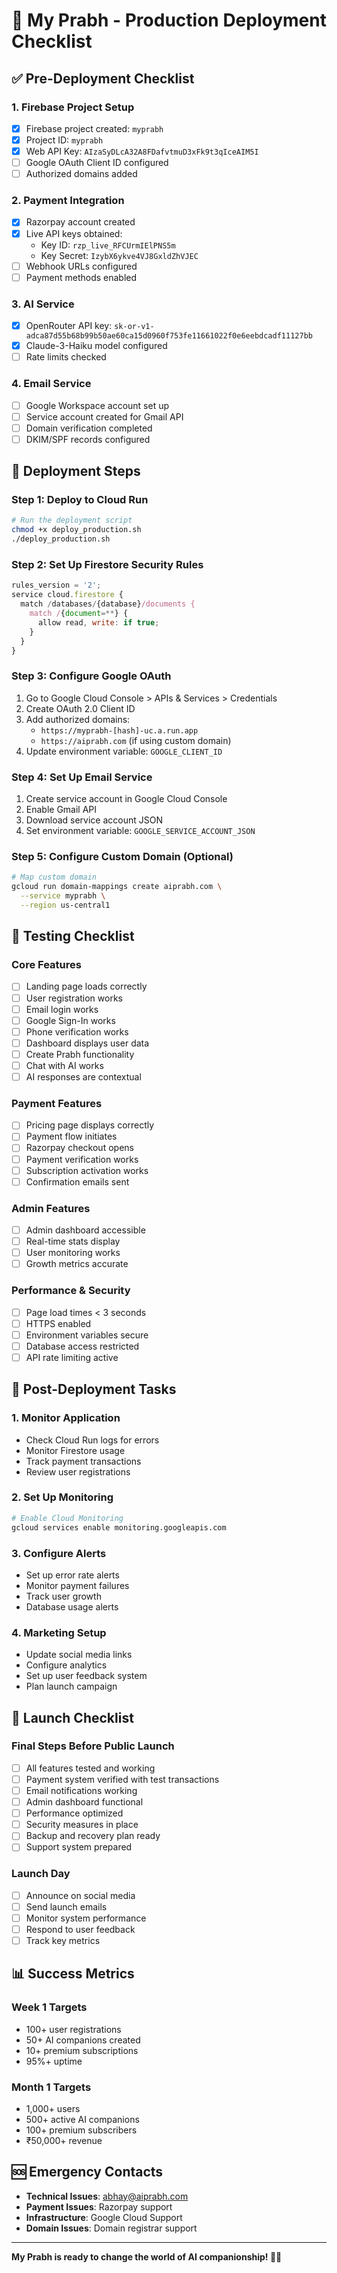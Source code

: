 # 🚀 My Prabh - Production Deployment Checklist

## ✅ Pre-Deployment Checklist

### **1. Firebase Project Setup**
- [x] Firebase project created: `myprabh`
- [x] Project ID: `myprabh`
- [x] Web API Key: `AIzaSyDLcA32A8FDafvtmuD3xFk9t3qIceAIM5I`
- [ ] Google OAuth Client ID configured
- [ ] Authorized domains added

### **2. Payment Integration**
- [x] Razorpay account created
- [x] Live API keys obtained:
  - Key ID: `rzp_live_RFCUrmIElPNS5m`
  - Key Secret: `IzybX6ykve4VJ8GxldZhVJEC`
- [ ] Webhook URLs configured
- [ ] Payment methods enabled

### **3. AI Service**
- [x] OpenRouter API key: `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`
- [x] Claude-3-Haiku model configured
- [ ] Rate limits checked

### **4. Email Service**
- [ ] Google Workspace account set up
- [ ] Service account created for Gmail API
- [ ] Domain verification completed
- [ ] DKIM/SPF records configured

## 🚀 Deployment Steps

### **Step 1: Deploy to Cloud Run**
```bash
# Run the deployment script
chmod +x deploy_production.sh
./deploy_production.sh
```

### **Step 2: Set Up Firestore Security Rules**
```javascript
rules_version = '2';
service cloud.firestore {
  match /databases/{database}/documents {
    match /{document=**} {
      allow read, write: if true;
    }
  }
}
```

### **Step 3: Configure Google OAuth**
1. Go to Google Cloud Console > APIs & Services > Credentials
2. Create OAuth 2.0 Client ID
3. Add authorized domains:
   - `https://myprabh-[hash]-uc.a.run.app`
   - `https://aiprabh.com` (if using custom domain)
4. Update environment variable: `GOOGLE_CLIENT_ID`

### **Step 4: Set Up Email Service**
1. Create service account in Google Cloud Console
2. Enable Gmail API
3. Download service account JSON
4. Set environment variable: `GOOGLE_SERVICE_ACCOUNT_JSON`

### **Step 5: Configure Custom Domain (Optional)**
```bash
# Map custom domain
gcloud run domain-mappings create aiprabh.com \
  --service myprabh \
  --region us-central1
```

## 🧪 Testing Checklist

### **Core Features**
- [ ] Landing page loads correctly
- [ ] User registration works
- [ ] Email login works
- [ ] Google Sign-In works
- [ ] Phone verification works
- [ ] Dashboard displays user data
- [ ] Create Prabh functionality
- [ ] Chat with AI works
- [ ] AI responses are contextual

### **Payment Features**
- [ ] Pricing page displays correctly
- [ ] Payment flow initiates
- [ ] Razorpay checkout opens
- [ ] Payment verification works
- [ ] Subscription activation works
- [ ] Confirmation emails sent

### **Admin Features**
- [ ] Admin dashboard accessible
- [ ] Real-time stats display
- [ ] User monitoring works
- [ ] Growth metrics accurate

### **Performance & Security**
- [ ] Page load times < 3 seconds
- [ ] HTTPS enabled
- [ ] Environment variables secure
- [ ] Database access restricted
- [ ] API rate limiting active

## 🎯 Post-Deployment Tasks

### **1. Monitor Application**
- Check Cloud Run logs for errors
- Monitor Firestore usage
- Track payment transactions
- Review user registrations

### **2. Set Up Monitoring**
```bash
# Enable Cloud Monitoring
gcloud services enable monitoring.googleapis.com
```

### **3. Configure Alerts**
- Set up error rate alerts
- Monitor payment failures
- Track user growth
- Database usage alerts

### **4. Marketing Setup**
- Update social media links
- Configure analytics
- Set up user feedback system
- Plan launch campaign

## 🎉 Launch Checklist

### **Final Steps Before Public Launch**
- [ ] All features tested and working
- [ ] Payment system verified with test transactions
- [ ] Email notifications working
- [ ] Admin dashboard functional
- [ ] Performance optimized
- [ ] Security measures in place
- [ ] Backup and recovery plan ready
- [ ] Support system prepared

### **Launch Day**
- [ ] Announce on social media
- [ ] Send launch emails
- [ ] Monitor system performance
- [ ] Respond to user feedback
- [ ] Track key metrics

## 📊 Success Metrics

### **Week 1 Targets**
- 100+ user registrations
- 50+ AI companions created
- 10+ premium subscriptions
- 95%+ uptime

### **Month 1 Targets**
- 1,000+ users
- 500+ active AI companions
- 100+ premium subscribers
- ₹50,000+ revenue

## 🆘 Emergency Contacts

- **Technical Issues**: abhay@aiprabh.com
- **Payment Issues**: Razorpay support
- **Infrastructure**: Google Cloud Support
- **Domain Issues**: Domain registrar support

---

**My Prabh is ready to change the world of AI companionship! 💖🚀**